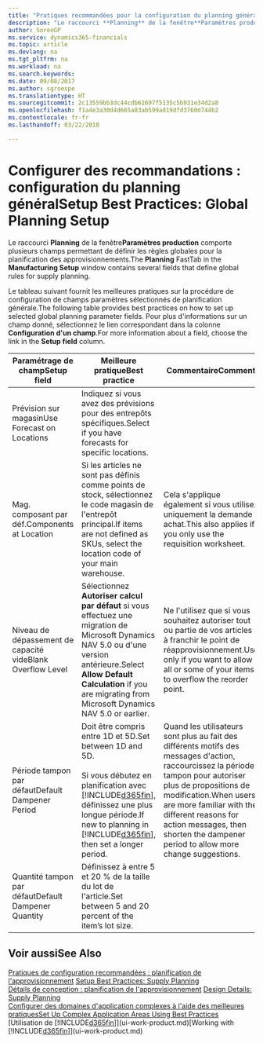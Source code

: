 ```yaml
---
title: "Pratiques recommandées pour la configuration du planning général | Microsoft Docs"
description: "Le raccourci **Planning** de la fenêtre**Paramètres production** comporte plusieurs champs permettant de définir les règles globales pour la planification des approvisionnements."
author: SorenGP
ms.service: dynamics365-financials
ms.topic: article
ms.devlang: na
ms.tgt_pltfrm: na
ms.workload: na
ms.search.keywords: 
ms.date: 09/08/2017
ms.author: sgroespe
ms.translationtype: HT
ms.sourcegitcommit: 2c13559bb3dc44cdb61697f5135c5b931e34d2a8
ms.openlocfilehash: f1a4e3a30d4d665a83ab599ad19dfd3760d744b2
ms.contentlocale: fr-fr
ms.lasthandoff: 03/22/2018

---
```

# <a name="setup-best-practices-global-planning-setup"></a><span data-ttu-id="70bba-103">Configurer des recommandations : configuration du planning général</span><span class="sxs-lookup"><span data-stu-id="70bba-103">Setup Best Practices: Global Planning Setup</span></span>
<span data-ttu-id="70bba-104">Le raccourci **Planning** de la fenêtre**Paramètres production** comporte plusieurs champs permettant de définir les règles globales pour la planification des approvisionnements.</span><span class="sxs-lookup"><span data-stu-id="70bba-104">The **Planning** FastTab in the **Manufacturing Setup** window contains several fields that define global rules for supply planning.</span></span>  

 <span data-ttu-id="70bba-105">Le tableau suivant fournit les meilleures pratiques sur la procédure de configuration de champs paramètres sélectionnés de planification générale.</span><span class="sxs-lookup"><span data-stu-id="70bba-105">The following table provides best practices on how to set up selected global planning parameter fields.</span></span> <span data-ttu-id="70bba-106">Pour plus d'informations sur un champ donné, sélectionnez le lien correspondant dans la colonne **Configuration d'un champ**.</span><span class="sxs-lookup"><span data-stu-id="70bba-106">For more information about a field, choose the link in the **Setup field** column.</span></span>  

|<span data-ttu-id="70bba-107">Paramétrage de champ</span><span class="sxs-lookup"><span data-stu-id="70bba-107">Setup field</span></span>|<span data-ttu-id="70bba-108">Meilleure pratique</span><span class="sxs-lookup"><span data-stu-id="70bba-108">Best practice</span></span>|<span data-ttu-id="70bba-109">Commentaire</span><span class="sxs-lookup"><span data-stu-id="70bba-109">Comment</span></span>|  
|-----------------|-------------------|-------------|  
|<span data-ttu-id="70bba-110">Prévision sur magasin</span><span class="sxs-lookup"><span data-stu-id="70bba-110">Use Forecast on Locations</span></span>|<span data-ttu-id="70bba-111">Indiquez si vous avez des prévisions pour des entrepôts spécifiques.</span><span class="sxs-lookup"><span data-stu-id="70bba-111">Select if you have forecasts for specific locations.</span></span>||  
|<span data-ttu-id="70bba-112">Mag. composant par déf.</span><span class="sxs-lookup"><span data-stu-id="70bba-112">Components at Location</span></span>|<span data-ttu-id="70bba-113">Si les articles ne sont pas définis comme points de stock, sélectionnez le code magasin de l'entrepôt principal.</span><span class="sxs-lookup"><span data-stu-id="70bba-113">If items are not defined as SKUs, select the location code of your main warehouse.</span></span>|<span data-ttu-id="70bba-114">Cela s'applique également si vous utilisez uniquement la demande achat.</span><span class="sxs-lookup"><span data-stu-id="70bba-114">This also applies if you only use the requisition worksheet.</span></span>|  
|<span data-ttu-id="70bba-115">Niveau de dépassement de capacité vide</span><span class="sxs-lookup"><span data-stu-id="70bba-115">Blank Overflow Level</span></span>|<span data-ttu-id="70bba-116">Sélectionnez **Autoriser calcul par défaut** si vous effectuez une migration de Microsoft Dynamics NAV 5.0 ou d'une version antérieure.</span><span class="sxs-lookup"><span data-stu-id="70bba-116">Select **Allow Default Calculation** if you are migrating from Microsoft Dynamics NAV 5.0 or earlier.</span></span>|<span data-ttu-id="70bba-117">Ne l'utilisez que si vous souhaitez autoriser tout ou partie de vos articles à franchir le point de réapprovisionnement.</span><span class="sxs-lookup"><span data-stu-id="70bba-117">Use only if you want to allow all or some of your items to overflow the reorder point.</span></span>|  
|<span data-ttu-id="70bba-118">Période tampon par défaut</span><span class="sxs-lookup"><span data-stu-id="70bba-118">Default Dampener Period</span></span>|<span data-ttu-id="70bba-119">Doit être compris entre 1D et 5D.</span><span class="sxs-lookup"><span data-stu-id="70bba-119">Set between 1D and 5D.</span></span><br /><br /> <span data-ttu-id="70bba-120">Si vous débutez en planification avec [!INCLUDE[d365fin](includes/d365fin_md.md)], définissez une plus longue période.</span><span class="sxs-lookup"><span data-stu-id="70bba-120">If new to planning in [!INCLUDE[d365fin](includes/d365fin_md.md)], then set a longer period.</span></span>|<span data-ttu-id="70bba-121">Quand les utilisateurs sont plus au fait des différents motifs des messages d'action, raccourcissez la période tampon pour autoriser plus de propositions de modification.</span><span class="sxs-lookup"><span data-stu-id="70bba-121">When users are more familiar with the different reasons for action messages, then shorten the dampener period to allow more change suggestions.</span></span>|  
|<span data-ttu-id="70bba-122">Quantité tampon par défaut</span><span class="sxs-lookup"><span data-stu-id="70bba-122">Default Dampener Quantity</span></span>|<span data-ttu-id="70bba-123">Définissez à entre 5 et 20 % de la taille du lot de l'article.</span><span class="sxs-lookup"><span data-stu-id="70bba-123">Set between 5 and 20 percent of the item’s lot size.</span></span>||  

## <a name="see-also"></a><span data-ttu-id="70bba-124">Voir aussi</span><span class="sxs-lookup"><span data-stu-id="70bba-124">See Also</span></span>  
 <span data-ttu-id="70bba-125">[Pratiques de configuration recommandées : planification de l'approvisionnement](setup-best-practices-supply-planning.md) </span><span class="sxs-lookup"><span data-stu-id="70bba-125">[Setup Best Practices: Supply Planning](setup-best-practices-supply-planning.md) </span></span>  
 <span data-ttu-id="70bba-126">[Détails de conception : planification de l'approvisionnement](design-details-supply-planning.md) </span><span class="sxs-lookup"><span data-stu-id="70bba-126">[Design Details: Supply Planning](design-details-supply-planning.md) </span></span>  
 [<span data-ttu-id="70bba-127">Configurer des domaines d'application complexes à l'aide des meilleures pratiques</span><span class="sxs-lookup"><span data-stu-id="70bba-127">Set Up Complex Application Areas Using Best Practices</span></span>](set-up-complex-application-areas-using-best-practices.md)  
 <span data-ttu-id="70bba-128">[Utilisation de [!INCLUDE[d365fin](includes/d365fin_md.md)]](ui-work-product.md)</span><span class="sxs-lookup"><span data-stu-id="70bba-128">[Working with [!INCLUDE[d365fin](includes/d365fin_md.md)]](ui-work-product.md)</span></span>

